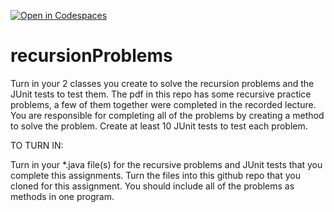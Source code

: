 [![Open in Codespaces](https://classroom.github.com/assets/launch-codespace-2972f46106e565e64193e422d61a12cf1da4916b45550586e14ef0a7c637dd04.svg)](https://classroom.github.com/open-in-codespaces?assignment_repo_id=21338789)
# recursionProblems
Turn in your 2 classes you create to solve the recursion problems and the JUnit tests to test them.
The pdf in this repo has some recursive practice problems, a few of them together were completed in the recorded lecture. 
You are responsible for completing all of the problems by creating a method to solve the problem.  Create at least 10 JUnit tests to test each problem.


TO TURN IN:

Turn in your *.java file(s) for the recursive problems and JUnit tests that you complete this assignments. 
Turn the files into this github repo that you cloned for this assignment.
You should include all of the problems as methods in one program.

